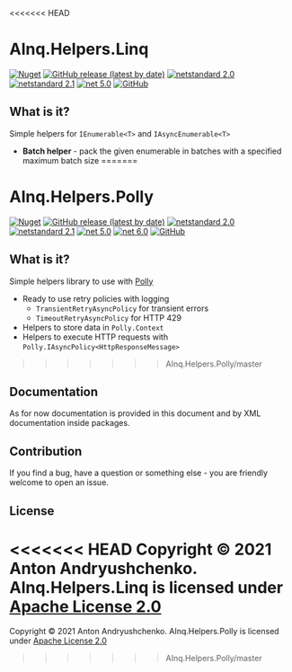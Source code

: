 <<<<<<< HEAD
# AInq.Helpers.Linq

[![Nuget](https://img.shields.io/nuget/v/AInq.Helpers.Linq)](https://www.nuget.org/packages/AInq.Helpers.Linq/) [![GitHub release (latest by date)](https://img.shields.io/github/v/release/andryushchenko/AInq.Helpers.Linq)](https://github.com/andryushchenko/AInq.Helpers.Linq/releases) [![netstandard 2.0](https://img.shields.io/badge/netstandard-2.0-blue.svg)](https://docs.microsoft.com/en-us/dotnet/standard/net-standard) [![netstandard 2.1](https://img.shields.io/badge/netstandard-2.1-blue.svg)](https://docs.microsoft.com/en-us/dotnet/standard/net-standard) [![net 5.0](https://img.shields.io/badge/net-5.0-blue.svg)](https://dotnet.microsoft.com/learn/dotnet/what-is-dotnet) [![GitHub](https://img.shields.io/github/license/andryushchenko/AInq.Helpers.Linq)](LICENSE)

## What is it?

Simple helpers for `IEnumerable<T>` and `IAsyncEnumerable<T>`

- **Batch helper** - pack the given enumerable in batches with a specified maximum batch size
=======
# AInq.Helpers.Polly

[![Nuget](https://img.shields.io/nuget/v/AInq.Helpers.Polly)](https://www.nuget.org/packages/AInq.Helpers.Polly/) [![GitHub release (latest by date)](https://img.shields.io/github/v/release/andryushchenko/AInq.Helpers.Polly)](https://github.com/andryushchenko/AInq.Helpers.Polly/releases) [![netstandard 2.0](https://img.shields.io/badge/netstandard-2.0-blue.svg)](https://docs.microsoft.com/en-us/dotnet/standard/net-standard) [![netstandard 2.1](https://img.shields.io/badge/netstandard-2.1-blue.svg)](https://docs.microsoft.com/en-us/dotnet/standard/net-standard) [![net 5.0](https://img.shields.io/badge/net-5.0-blue.svg)](https://dotnet.microsoft.com/learn/dotnet/what-is-dotnet) [![net 6.0](https://img.shields.io/badge/net-6.0-blue.svg)](https://dotnet.microsoft.com/learn/dotnet/what-is-dotnet) [![GitHub](https://img.shields.io/github/license/andryushchenko/AInq.Helpers.Polly)](LICENSE)

## What is it?

Simple helpers library to use with [Polly](https://github.com/App-vNext/Polly)

- Ready to use retry policies with logging
  - `TransientRetryAsyncPolicy` for transient errors
  - `TimeoutRetryAsyncPolicy` for HTTP 429
- Helpers to store data in `Polly.Context`
- Helpers to execute HTTP requests with `Polly.IAsyncPolicy<HttpResponseMessage>`
>>>>>>> AInq.Helpers.Polly/master

## Documentation

As for now documentation is provided in this document and by XML documentation inside packages.

## Contribution

If you find a bug, have a question or something else - you are friendly welcome to open an issue.

## License
<<<<<<< HEAD
Copyright © 2021 Anton Andryushchenko. AInq.Helpers.Linq is licensed under [Apache License 2.0](LICENSE)
=======
Copyright © 2021 Anton Andryushchenko. AInq.Helpers.Polly is licensed under [Apache License 2.0](LICENSE)
>>>>>>> AInq.Helpers.Polly/master
